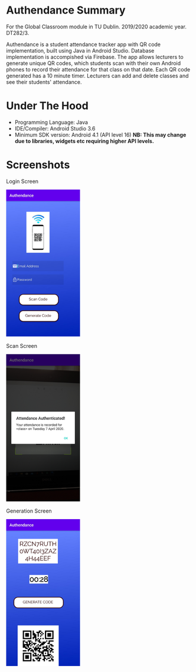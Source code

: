 # Authendance Summary
For the Global Classroom module in TU Dublin. 2019/2020 academic year. DT282/3.

Authendance is a student attendance tracker app with QR code implementation, built using Java in Android Studio. Database implementation is accompished via Firebase. The app allows lecturers to generate unique QR codes, which students scan with their own Android phones to record their attendance for that class on that date. Each QR code generated has a 10 minute timer. Lecturers can add and delete classes and see their students' attendance. 

# Under The Hood
- Programming Language: Java
- IDE/Compiler: Android Studio 3.6
- Minimum SDK version: Android 4.1 (API level 16) **NB: This may change due to libraries, widgets etc requiring higher API levels.**

# Screenshots
Login Screen 

<img src="Screenshots/authendancelogin.jpg" width="200">

Scan Screen

<img src="Screenshots/authendancescan.jpg" width="200">

Generation Screen

<img src="Screenshots/authendancegenratecode.jpg" width="200">
